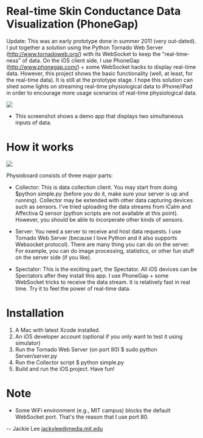 Real-time Skin Conductance Data Visualization (PhoneGap)
============
Update: This was an early prototype done in summer 2011 (very out-dated). I put together a solution using the Python Tornado Web Server (http://www.tornadoweb.org/) with its WebSocket to keep the "real-time-ness" of data. On the iOS client side, I use PhoneGap (http://www.phonegap.com/) + some WebSocket hacks to display real-time data. However, this project shows the basic functionality (well, at least, for the real-time data). It is still at the prototype stage. I hope this solution can shed some lights on streaming real-time physiological data to iPhone/iPad in order to encourage more usage scenarios of real-time physiological data. 

[![](https://github.com/jackylee0424/Physioboard/blob/master/sc-phonegap-tornado-websocket/physioboard-screenshot.jpg)](https://github.com/jackylee0424/Physioboard/blob/master/sc-phonegap-tornado-websocket/physioboard-screenshot.jpg)

* This screenshot shows a demo app that displays two simultaneous inputs of data.


How it works
============
[![](https://github.com/jackylee0424/Physioboard/blob/master/sc-phonegap-tornado-websocket/physioboard-diagram.jpg)](https://github.com/jackylee0424/Physioboard/blob/master/sc-phonegap-tornado-websocket/physioboard-diagram.jpg)

Physioboard consists of three major parts:

* Collector: 
This is data collection client. You may start from doing $python simple.py (before you do it, make sure your server is up and running). Collector may be extended with other data capturing devices such as sensors. I've tried uploading the data streams from iCalm and Affectiva Q sensor (python scripts are not available at this point). However, you should be able to incorperate other kinds of sensors. 

* Server:
You need a server to receive and host data requests. I use Tornado Web Server (because I love Python and it also supports Websocket protocol). There are many thing you can do on the server. For example, you can do image processing, statistics, or other fun stuff on the server side (if you like). 

* Spectator:
This is the exciting part, the Spectator. All iOS devices can be Spectators after they install this app. I use PhoneGap + some WebSocket tricks to receive the data stream. It is relatively fast in real time. Try it to feel the power of real-time data.


Installation
=============
1. A Mac with latest Xcode installed.
2. An iOS developer account (optional if you only want to test it using simulator)
3. Run the Tornado Web Server (on port 80) $ sudo python Server/server.py
4. Run the Collector script $ python simple.py
5. Build and run the iOS project. Have fun!


Note
=============
* Some WiFi environment (e.g., MIT campus) blocks the default WebSocket port. That's the reason that I use port 80.

-- 
Jackie Lee
jackylee@media.mit.edu
